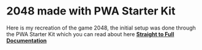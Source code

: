 # 2048 made with PWA Starter Kit
Here is my recreation of the game 2048, the initial setup was done through the PWA Starter Kit which you can read about here
[**Straight to Full Documentation**](https://docs.pwabuilder.com/#/starter/quick-start)


